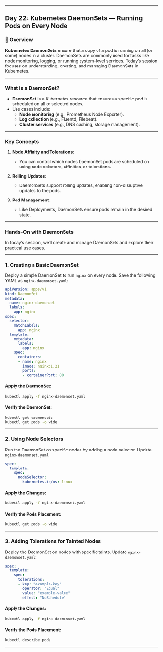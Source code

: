 ﻿---

## Day 22: Kubernetes DaemonSets — Running Pods on Every Node

### 📘 Overview

**Kubernetes DaemonSets** ensure that a copy of a pod is running on all (or some) nodes in a cluster. DaemonSets are commonly used for tasks like node monitoring, logging, or running system-level services. Today’s session focuses on understanding, creating, and managing DaemonSets in Kubernetes.

---

### What is a DaemonSet?

- **DaemonSet** is a Kubernetes resource that ensures a specific pod is scheduled on all or selected nodes.
- Use cases include:
  - **Node monitoring** (e.g., Prometheus Node Exporter).
  - **Log collection** (e.g., Fluentd, Filebeat).
  - **Cluster services** (e.g., DNS caching, storage management).

---


### Key Concepts

1. **Node Affinity and Tolerations**:
   - You can control which nodes DaemonSet pods are scheduled on using node selectors, affinities, or tolerations.
   
2. **Rolling Updates**:
   - DaemonSets support rolling updates, enabling non-disruptive updates to the pods.

3. **Pod Management**:
   - Like Deployments, DaemonSets ensure pods remain in the desired state.

---


### Hands-On with DaemonSets

In today’s session, we’ll create and manage DaemonSets and explore their practical use cases.

---

### 1. Creating a Basic DaemonSet

Deploy a simple DaemonSet to run `nginx` on every node. Save the following YAML as `nginx-daemonset.yaml`:

```yaml
apiVersion: apps/v1
kind: DaemonSet
metadata:
  name: nginx-daemonset
  labels:
    app: nginx
spec:
  selector:
    matchLabels:
      app: nginx
  template:
    metadata:
      labels:
        app: nginx
    spec:
      containers:
      - name: nginx
        image: nginx:1.21
        ports:
        - containerPort: 80
```

#### Apply the DaemonSet:
```bash
kubectl apply -f nginx-daemonset.yaml
```

#### Verify the DaemonSet:
```bash
kubectl get daemonsets
kubectl get pods -o wide
```

---


### 2. Using Node Selectors

Run the DaemonSet on specific nodes by adding a node selector. Update `nginx-daemonset.yaml`:

```yaml
spec:
  template:
    spec:
      nodeSelector:
        kubernetes.io/os: linux
```

#### Apply the Changes:
```bash
kubectl apply -f nginx-daemonset.yaml
```

#### Verify the Pods Placement:
```bash
kubectl get pods -o wide
```

---


### 3. Adding Tolerations for Tainted Nodes

Deploy the DaemonSet on nodes with specific taints. Update `nginx-daemonset.yaml`:

```yaml
spec:
  template:
    spec:
      tolerations:
      - key: "example-key"
        operator: "Equal"
        value: "example-value"
        effect: "NoSchedule"
```

#### Apply the Changes:
```bash
kubectl apply -f nginx-daemonset.yaml
```

#### Verify the Pods Placement:
```bash
kubectl describe pods
```

---

